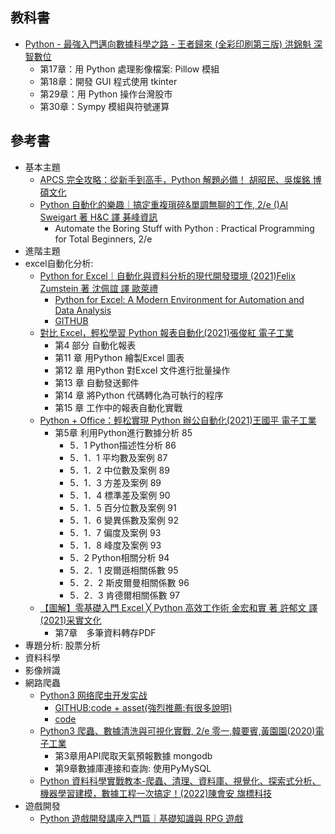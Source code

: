 ## 教科書




- [Python - 最強入門邁向數據科學之路 - 王者歸來 (全彩印刷第三版) 洪錦魁 深智數位](https://www.tenlong.com.tw/products/9786267146453?list_name=i-r-zh_tw)
  - 第17章：用 Python 處理影像檔案: Pillow 模組
  - 第18章：開發 GUI 程式使用 tkinter
  - 第29章：用 Python 操作台灣股市
  - 第30章：Sympy 模組與符號運算
## 參考書
- 基本主題
  - [APCS 完全攻略：從新手到高手，Python 解題必備！ 胡昭民、吳燦銘 博碩文化](https://www.tenlong.com.tw/products/9786263332171?list_name=i-r-zh_tw)
  - [Python 自動化的樂趣｜搞定重複瑣碎&單調無聊的工作, 2/e ()Al Sweigart 著 H&C 譯 碁峰資訊]()
    - Automate the Boring Stuff with Python : Practical Programming for Total Beginners, 2/e  
- 進階主題
- excel自動化分析:
  - [Python for Excel｜自動化與資料分析的現代開發環境 (2021)Felix Zumstein 著 沈佩誼 譯 歐萊禮](https://www.tenlong.com.tw/products/9789865029340?list_name=srh) 
    - [Python for Excel: A Modern Environment for Automation and Data Analysis](https://www.oreilly.com/library/view/python-for-excel/9781492080992/)
    - [GITHUB](https://github.com/fzumstein/python-for-excel) 
  - [對比 Excel，輕松學習 Python 報表自動化(2021)張俊紅 電子工業](https://www.tenlong.com.tw/products/9787121420726?list_name=srh)
    - 第4 部分 自動化報表
    - 第11 章 用Python 繪製Excel 圖表
    - 第12 章 用Python 對Excel 文件進行批量操作
    - 第13 章 自動發送郵件
    - 第14 章 將Python 代碼轉化為可執行的程序
    - 第15 章 工作中的報表自動化實戰 
  - [Python + Office：輕松實現 Python 辦公自動化(2021)王國平 電子工業](https://www.tenlong.com.tw/products/9787121414404?list_name=sp)
    - 第5章 利用Python進行數據分析 85
      - 5．1 Python描述性分析 86
      - 5．1．1 平均數及案例 87 
      - 5．1．2 中位數及案例 89
      - 5．1．3 方差及案例 89
      - 5．1．4 標準差及案例 90
      - 5．1．5 百分位數及案例 91
      - 5．1．6 變異係數及案例 92
      - 5．1．7 偏度及案例 93
      - 5．1．8 峰度及案例 93
      - 5．2 Python相關分析 94
      - 5．2．1 皮爾遜相關係數 95
      - 5．2．2 斯皮爾曼相關係數 96
      - 5．2．3 肯德爾相關係數 97
  - [【圖解】零基礎入門 Excel ╳ Python 高效工作術 金宏和實 著 許郁文 譯 (2021)采實文化](https://www.tenlong.com.tw/products/9789865074753?list_name=srh)
    - 第7章　多筆資料轉存PDF 
- 專題分析: 股票分析
- 資料科學
- 影像辨識
- 網路爬蟲
  - [Python3 网络爬虫开发实战](https://www.tenlong.com.tw/products/9787115480347?list_name=rd) 
    - [GITHUB:code + asset(強烈推薦:有很多說明)](https://github.com/Python3WebSpider/Python3WebSpider) 
    - [code](https://github.com/MyDearGreatTeacher/Python3WebSpider)
  - [Python3 爬蟲、數據清洗與可視化實戰, 2/e  零一,韓要賓,黃園園(2020)電子工業](https://www.tenlong.com.tw/products/9787121391187?list_name=sp) 
    - 第3章用API爬取天氣預報數據 mongodb 
    - 第9章數據庫連接和查詢: 使用PyMySQL
  - [Python 資料科學實戰教本-爬蟲、清理、資料庫、視覺化、探索式分析、機器學習建模，數據工程一次搞定！(2022)陳會安 旗標科技](https://www.tenlong.com.tw/products/9789863127246?list_name=i-r-zh_tw) 
- 遊戲開發
  - [Python 遊戲開發講座入門篇｜基礎知識與 RPG 遊戲](https://www.tenlong.com.tw/products/9786263240339?list_name=srh) 
